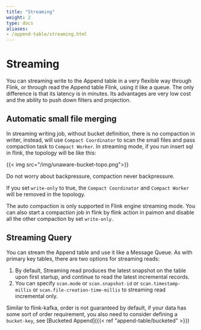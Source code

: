 ```yaml
---
title: "Streaming"
weight: 2
type: docs
aliases:
- /append-table/streaming.html
---
```

<!--
Licensed to the Apache Software Foundation (ASF) under one
or more contributor license agreements.  See the NOTICE file
distributed with this work for additional information
regarding copyright ownership.  The ASF licenses this file
to you under the Apache License, Version 2.0 (the
"License"); you may not use this file except in compliance
with the License.  You may obtain a copy of the License at

  http://www.apache.org/licenses/LICENSE-2.0

Unless required by applicable law or agreed to in writing,
software distributed under the License is distributed on an
"AS IS" BASIS, WITHOUT WARRANTIES OR CONDITIONS OF ANY
KIND, either express or implied.  See the License for the
specific language governing permissions and limitations
under the License.
-->

# Streaming

You can streaming write to the Append table in a very flexible way through Flink, or through read the Append table
Flink, using it like a queue. The only difference is that its latency is in minutes. Its advantages are very low cost
and the ability to push down filters and projection.

## Automatic small file merging

In streaming writing job, without bucket definition, there is no compaction in writer, instead, will use
`Compact Coordinator` to scan the small files and pass compaction task to `Compact Worker`. In streaming mode, if you
run insert sql in flink, the topology will be like this:

{{< img src="/img/unaware-bucket-topo.png">}}

Do not worry about backpressure, compaction never backpressure.

If you set `write-only` to true, the `Compact Coordinator` and `Compact Worker` will be removed in the topology.

The auto compaction is only supported in Flink engine streaming mode. You can also start a compaction job in flink by
flink action in paimon and disable all the other compaction by set `write-only`.

## Streaming Query

You can stream the Append table and use it like a Message Queue. As with primary key tables, there are two options
for streaming reads:
1. By default, Streaming read produces the latest snapshot on the table upon first startup, and continue to read the
   latest incremental records.
2. You can specify `scan.mode` or `scan.snapshot-id` or `scan.timestamp-millis` or `scan.file-creation-time-millis` to
   streaming read incremental only.

Similar to flink-kafka, order is not guaranteed by default, if your data has some sort of order requirement, you also
need to consider defining a `bucket-key`, see [Bucketed Append]({{< ref "append-table/bucketed" >}})
